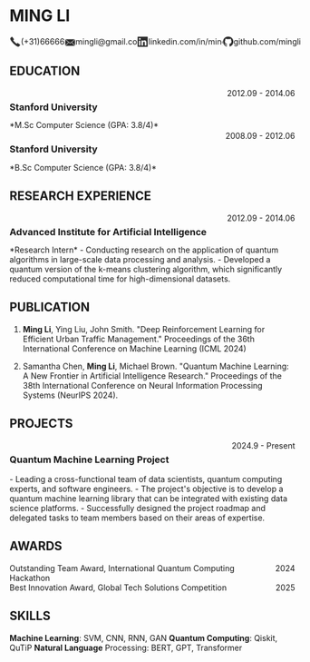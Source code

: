 # MING LI

<div style="display:flex; justify-content: space-around; align-items:center">
    <span style="display:flex;  align-items:center;">
        <img src="./svg//tell.svg" width="20px" height="20px">(+31)666666
    </span>
    <span style="display:flex;  align-items:center">
        <img src="./svg/email.svg" width="20px" height="20px">
        <a>mingli@gmail.com</a>
    </span>
    <span style="display:flex;  align-items:center">
        <img src="./svg/linkedin.svg" width="20px" height="20px">
        <a>linkedin.com/in/mingli</a>
    </span>
    <span style="display:flex;  align-items:center;">
        <img src="./svg/github.svg" width="22px" height="20px">
        <a>github.com/mingli</a>
    </span>
</div>

## EDUCATION    

<div style="display: flex; justify-content: space-between; margin-bottom: -3px">
    <h3>Stanford University</h3> <span style="text-align: right;">2012.09 - 2014.06</span>
</div>
*M.Sc Computer Science (GPA: 3.8/4)*

<div style="display: flex; justify-content: space-between; margin-bottom: -3px; margin-top:1.5px">
    <h3>Stanford University</h3> <span style="text-align: right;">2008.09 - 2012.06</span>
</div>
*B.Sc Computer Science (GPA: 3.8/4)*

## RESEARCH EXPERIENCE

<div style="display: flex; justify-content: space-between; margin-bottom:-3px;">
    <h3>Advanced Institute for Artificial Intelligence</h3> <span style="text-align: right;">2012.09 - 2014.06</span>
</div>
*Research Intern*
- Conducting research on the application of quantum algorithms in large-scale data processing and analysis.
- Developed a quantum version of the k-means clustering algorithm, which significantly reduced computational time for high-dimensional datasets.

## PUBLICATION

1. **Ming Li**, Ying Liu, John Smith. "Deep Reinforcement Learning for Efficient Urban Traffic Management." Proceedings of the 36th International Conference on Machine Learning (ICML 2024)

2. Samantha Chen, **Ming Li**, Michael Brown. "Quantum Machine Learning: A New Frontier in Artificial Intelligence Research." Proceedings of the 38th International Conference on Neural Information Processing Systems (NeurIPS 2024).

## PROJECTS
<div style="display: flex; justify-content: space-between; ">
    <h3>Quantum Machine Learning Project</h3> <span style="text-align: right;">2024.9 - Present</span>
</div>
- Leading a cross-functional team of data scientists, quantum computing experts, and software engineers.
- The project's objective is to develop a quantum machine learning library that can be integrated with existing data science platforms.
- Successfully designed the project roadmap and delegated tasks to team members based on their areas of expertise.

## AWARDS
<div style="display: flex; justify-content: space-between; ">
    Outstanding Team Award, International Quantum Computing Hackathon <span style="text-align: right;">2024</span>
</div>

<div style="display: flex; justify-content: space-between; ">
    Best Innovation Award, Global Tech Solutions Competition <span style="text-align: right;">2025</span>
</div>

## SKILLS
**Machine Learning**: SVM, CNN, RNN, GAN
**Quantum Computing**: Qiskit, QuTiP
**Natural Language** Processing: BERT, GPT, Transformer